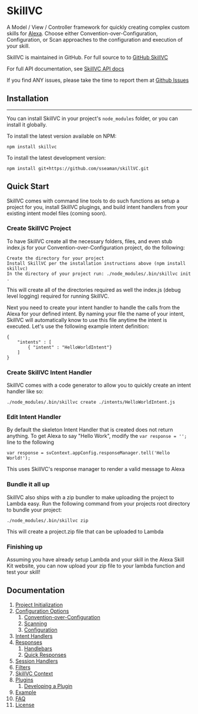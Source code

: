 # SkillVC

A Model / View / Controller framework for quickly creating complex custom skills for [Alexa](https://developer.amazon.com/alexa). 
Choose either Convention-over-Configuration, Configuration, or Scan approaches to the configuration and execution of your skill.

SkillVC is maintained in GitHub.  For full source to to [GitHub SkillVC](https://github.com/sseaman/skillVC)

For full API documentation, see [SkillVC API docs](https://sseaman.github.io/skillVC/api/)

If you find ANY issues, please take the time to report them at [Github Issues](https://github.com/sseaman/skillVC/issues)

## Installation
-----
You can install SkillVC in your project's `node_modules` folder, or you can install it globally.

To install the latest version available on NPM:

    npm install skillvc

To install the latest development version:

    npm install git+https://github.com/sseaman/skillVC.git

## Quick Start

SkillVC comes with command line tools to do such functions as setup a project for you, install SkillVC plugings, and build intent handlers
from your existing intent model files (coming soon). 

### Create SkillVC Project
To have SkillVC create all the necessary folders, files, and even stub index.js for your Convention-over-Configuration project, do the following:

```
Create the directory for your project
Install SkillVC per the installation instructions above (npm install skillvc)
In the directory of your project run: ./node_modules/.bin/skillvc init .
```
This will create all of the directories required as well the index.js (debug level logging) required for running SkillVC.

Next you need to create your intent handler to handle the calls from the Alexa for your defined intent.  By naming your file the name
of your intent, SkillVC will automatically know to use this file anytime the intent is executed.  Let's use the following example intent
definition:
```
{
    "intents" : [
        { "intent" : "HelloWorldIntent"}
    ]
}
```

### Create SkillVC Intent Handler
SkillVC comes with a code generator to allow you to quickly create an intent handler like so:
```
./node_modules/.bin/skillvc create ./intents/HelloWorldIntent.js
```

### Edit Intent Handler
By default the skeleton Intent Handler that is created does not return anything. To get Alexa to say "Hello Work", modify
the ```var response = '';``` line to the following
```
var response = svContext.appConfig.responseManager.tell('Hello World!');
```

This uses SkillVC's response manager to render a valid message to Alexa

### Bundle it all up
SkillVC also ships with a zip bundler to make uploading the project to Lambda easy.  Run the following command from your projects
root directory to bundle your project:
```
./node_modules/.bin/skillvc zip
```
This will create a project.zip file that can be uploaded to Lambda

### Finishing up
Assuming you have already setup Lambda and your skill in the Alexa Skill Kit website, you can now upload your zip file to your
lambda function and test your skill!


## Documentation
1. [Project Initialization](https://github.com/sseaman/skillVC/tree/master/docs/MANUAL.md#projectInitialization)
2. [Configuration Options](https://github.com/sseaman/skillVC/tree/master/docs/MANUAL.md#configurationOptions)
    1. [Convention-over-Configuration](https://github.com/sseaman/skillVC/tree/master/docs/MANUAL.md#configurationConvention)
    2. [Scanning](https://github.com/sseaman/skillVC/tree/master/docs/MANUAL.md#configurationScanning)
    3. [Configuration](https://github.com/sseaman/skillVC/tree/master/docs/MANUAL.md#configurationConfiguration)
3. [Intent Handlers](https://github.com/sseaman/skillVC/tree/master/docs/MANUAL.md#intentHandlers)
4. [Responses](https://github.com/sseaman/skillVC/tree/master/docs/MANUAL.md#responses)
    1. [Handlebars](https://github.com/sseaman/skillVC/tree/master/docs/MANUAL.md#responsesHandlebars)
    2. [Quick Responses](https://github.com/sseaman/skillVC/tree/master/docs/MANUAL.md#quickResponses)
5. [Session Handlers](https://github.com/sseaman/skillVC/tree/master/docs/MANUAL.md#sessionHandlers)
6. [Filters](https://github.com/sseaman/skillVC/tree/master/docs/MANUAL.md#filters)
7. [SkillVC Context](https://github.com/sseaman/skillVC/tree/master/docs/MANUAL.md#skillVCContext)
8. [Plugins](https://github.com/sseaman/skillVC/tree/master/docs/MANUAL.md#plugins)
    1. [Developing a Plugin](https://github.com/sseaman/skillVC/tree/master/docs/MANUAL.md#pluginsDevelopment)
9. [Example](https://github.com/sseaman/skillVC/tree/master/docs/MANUAL.md#example)
10. [FAQ](https://github.com/sseaman/skillVC/tree/master/docs/MANUAL.md#faq)
11. [License](https://github.com/sseaman/skillVC/tree/master/docs/MANUAL.md#license)